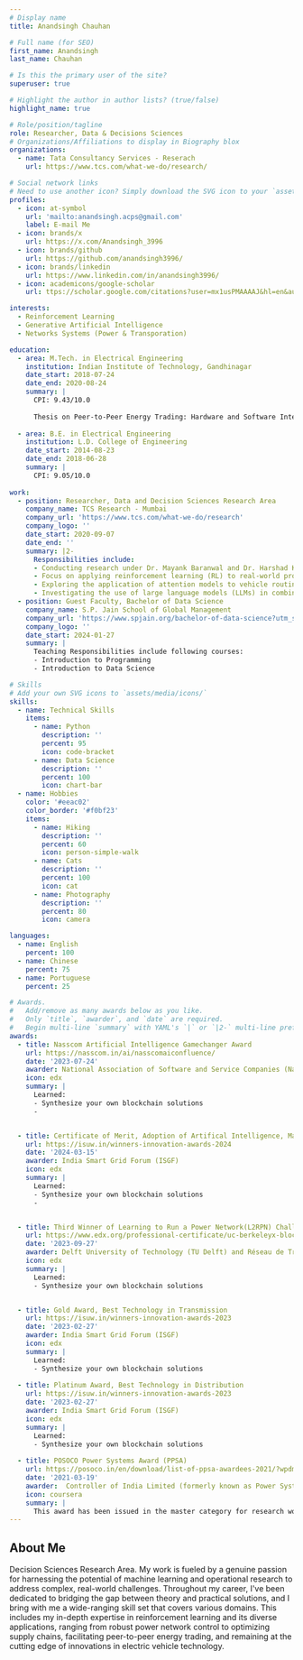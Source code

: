 ```yaml
---
# Display name
title: Anandsingh Chauhan

# Full name (for SEO)
first_name: Anandsingh
last_name: Chauhan

# Is this the primary user of the site?
superuser: true

# Highlight the author in author lists? (true/false)
highlight_name: true

# Role/position/tagline
role: Researcher, Data & Decisions Sciences 
# Organizations/Affiliations to display in Biography blox
organizations:
  - name: Tata Consultancy Services - Reserach
    url: https://www.tcs.com/what-we-do/research/

# Social network links
# Need to use another icon? Simply download the SVG icon to your `assets/media/icons/` folder.
profiles:
  - icon: at-symbol
    url: 'mailto:anandsingh.acps@gmail.com'
    label: E-mail Me
  - icon: brands/x
    url: https://x.com/Anandsingh_3996
  - icon: brands/github
    url: https://github.com/anandsingh3996/
  - icon: brands/linkedin
    url: https://www.linkedin.com/in/anandsingh3996/
  - icon: academicons/google-scholar
    url: ttps://scholar.google.com/citations?user=mx1usPMAAAAJ&hl=en&authuser=1/

interests:
  - Reinforcement Learning
  - Generative Artificial Intelligence
  - Networks Systems (Power & Transporation)

education:
  - area: M.Tech. in Electrical Engineering
    institution: Indian Institute of Technology, Gandhinagar
    date_start: 2018-07-24
    date_end: 2020-08-24
    summary: |
      CPI: 9.43/10.0
    
      Thesis on Peer-to-Peer Energy Trading: Hardware and Software Integration. Supervised by Prof. Naran Pindoriya. Presented papers at 1 conferences, 1 under review, and filed 1 Patent. My Masters thesis has been recongnised as Grid-India Power Systems Award (1 of the fifteen recipients).
    
  - area: B.E. in Electrical Engineering
    institution: L.D. College of Engineering
    date_start: 2014-08-23
    date_end: 2018-06-28
    summary: |
      CPI: 9.05/10.0
      
work:
  - position: Researcher, Data and Decision Sciences Research Area
    company_name: TCS Research - Mumbai
    company_url: 'https://www.tcs.com/what-we-do/research'
    company_logo: ''
    date_start: 2020-09-07
    date_end: ''
    summary: |2-
      Responsibilities include:
      - Conducting research under Dr. Mayank Baranwal and Dr. Harshad Khadilkar
      - Focus on applying reinforcement learning (RL) to real-world problems under uncertainty; such as Power Networks, Supply-Chain Networks
      - Exploring the application of attention models to vehicle routing with time windows
      - Investigating the use of large language models (LLMs) in combination with RL to train RL agent rewards, specifically for effective train scheduling
  - position: Guest Faculty, Bachelor of Data Science 
    company_name: S.P. Jain School of Global Management 
    company_url: 'https://www.spjain.org/bachelor-of-data-science?utm_source=google&utm_medium=ppc&utm_campaign=BDS-IN-Search-North+East+Sept%2724&cmpid=1022653904&adgroupid=159455524010&Placement=&Keyword=sp%20jain%20global%20data%20science&utm_source=Google&utm_medium=ppc&utm_term=sp%20jain%20global%20data%20science&utm_campaign=BDS+%7C+Search+%7C+ROI&hsa_tgt=kwd-2318669131560&hsa_grp=159455524010&hsa_src=g&hsa_net=adwords&hsa_mt=p&hsa_ver=3&hsa_ad=704915757005&hsa_acc=3621059712&hsa_kw=sp%20jain%20global%20data%20science&hsa_cam=1022653904&gad_source=1&gclid=Cj0KCQjwt4a2BhD6ARIsALgH7Dotk5PUwFyZbjvBELUwS0rAf4YgBRaYmFdVZIbkxiqIbwmz0dUAz7gaAltzEALw_wcB'
    company_logo: ''
    date_start: 2024-01-27
    summary: |
      Teaching Responsibilities include following courses:
      - Introduction to Programming 
      - Introduction to Data Science

# Skills
# Add your own SVG icons to `assets/media/icons/`
skills:
  - name: Technical Skills
    items:
      - name: Python
        description: ''
        percent: 95
        icon: code-bracket
      - name: Data Science
        description: ''
        percent: 100
        icon: chart-bar
  - name: Hobbies
    color: '#eeac02'
    color_border: '#f0bf23'
    items:
      - name: Hiking
        description: ''
        percent: 60
        icon: person-simple-walk
      - name: Cats
        description: ''
        percent: 100
        icon: cat
      - name: Photography
        description: ''
        percent: 80
        icon: camera

languages:
  - name: English
    percent: 100
  - name: Chinese
    percent: 75
  - name: Portuguese
    percent: 25

# Awards.
#   Add/remove as many awards below as you like.
#   Only `title`, `awarder`, and `date` are required.
#   Begin multi-line `summary` with YAML's `|` or `|2-` multi-line prefix and indent 2 spaces below.
awards:
  - title: Nasscom Artificial Intelligence Gamechanger Award
    url: https://nasscom.in/ai/nasscomaiconfluence/
    date: '2023-07-24'
    awarder: National Association of Software and Service Companies (Nasscom)
    icon: edx
    summary: |
      Learned:
      - Synthesize your own blockchain solutions
      - 


  - title: Certificate of Merit, Adoption of Artifical Intelligence, Machine Learning and Robotic Solution
    url: https://isuw.in/winners-innovation-awards-2024
    date: '2024-03-15'
    awarder: India Smart Grid Forum (ISGF)
    icon: edx
    summary: |
      Learned:
      - Synthesize your own blockchain solutions
      - 


  - title: Third Winner of Learning to Run a Power Network(L2RPN) Challenge
    url: https://www.edx.org/professional-certificate/uc-berkeleyx-blockchain-fundamentals
    date: '2023-09-27'
    awarder: Delft University of Technology (TU Delft) and Réseau de Transport d'Électricité (RTE) - France
    icon: edx
    summary: |
      Learned:
      - Synthesize your own blockchain solutions  


  - title: Gold Award, Best Technology in Transmission
    url: https://isuw.in/winners-innovation-awards-2023
    date: '2023-02-27'
    awarder: India Smart Grid Forum (ISGF)
    icon: edx
    summary: |
      Learned:
      - Synthesize your own blockchain solutions
        
  - title: Platinum Award, Best Technology in Distribution
    url: https://isuw.in/winners-innovation-awards-2023
    date: '2023-02-27'
    awarder: India Smart Grid Forum (ISGF)
    icon: edx
    summary: |
      Learned:
      - Synthesize your own blockchain solutions
        
  - title: POSOCO Power Systems Award (PPSA)
    url: https://posoco.in/en/download/list-of-ppsa-awardees-2021/?wpdmdl=37044
    date: '2021-03-19'
    awarder:  Controller of India Limited (formerly known as Power Systems Operations Corporation Limited - POSOCO)
    icon: coursera
    summary: |
      This award has been issued in the master category for research work carried out in the power system during M.Tech at IITGN. The project titled "Peer to Peer Energy Trading Platform: Hardware and Software Integration" has been one of the top 15 recipients in the master category by Power System Operation Corporation Limited (POSOCO), and Foundation for Innovation and Technology Transfer (FITT) IITD.
---
```


## About Me

Decision Sciences Research Area. My work is fueled by a genuine passion for harnessing the potential of machine learning and operational research to address complex, real-world challenges. Throughout my career, I've been dedicated to bridging the gap between theory and practical solutions, and I bring with me a wide-ranging skill set that covers various domains. This includes my in-depth expertise in reinforcement learning and its diverse applications, ranging from robust power network control to optimizing supply chains, facilitating peer-to-peer energy trading, and remaining at the cutting edge of innovations in electric vehicle technology.

